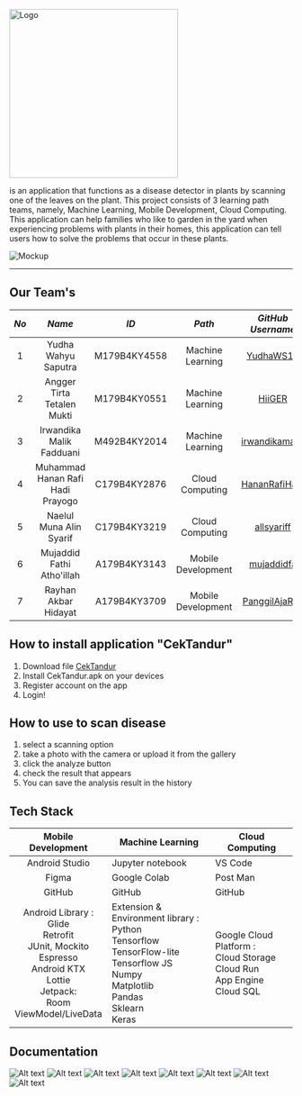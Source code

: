 <p align="left"><img src="Documentation/logo.png" alt="Logo" width="300" /> </p> 





is an application that functions as a disease detector in plants by scanning one of the leaves on the plant. This project consists of 3 learning path teams, namely, Machine Learning, Mobile Development, Cloud Computing. This application can help families who like to garden in the yard when experiencing problems with plants in their homes, this application can tell users how to solve the problems that occur in these plants. 


![Mockup](Documentation/mockup.jpeg)

---

## Our Team's ##

| *No* 	|             *Name*             	|    *ID*    	|      *Path*      	|                 *GitHub Username*                 	| *LinkedIn*                                                                        	|
|:------:	|:--------------------------------:	|:------------:	|:------------------:	|:---------------------------------------------------:	|-------------------------------------------------------------------------------------	|
|    1   	| Yudha Wahyu Saputra              	| M179B4KY4558 	| Machine Learning   	| [YudhaWS13](https://github.com/YudhaWS13)           	| [LinkedIn](https://www.linkedin.com/in/yudha-wahyu-saputra-463b8b30b/)              	|
|    2   	| Angger Tirta Tetalen Mukti       	| M179B4KY0551 	| Machine Learning   	| [HiiGER](https://github.com/HiiGER)                 	| [LinkedIn](https://www.linkedin.com/in/angger-tirta-tetalen-mukti-b361aa2ab/)       	|
|    3   	| Irwandika Malik Fadduani         	| M492B4KY2014 	| Machine Learning   	| [irwandikamalik](https://github.com/irwandikamalik) 	| [LinkedIn](https://www.linkedin.com/in/irwandika)                                   	|
|    4   	| Muhammad Hanan Rafi Hadi Prayogo 	| C179B4KY2876 	| Cloud Computing    	| [HananRafiHadi](https://github.com/HananRafiHadi)   	| [LinkedIn](https://www.linkedin.com/in/muhammad-hanan-rafi-hadi-prayogo-b2792a327/) 	|
|    5   	| Naelul Muna Alin Syarif          	| C179B4KY3219 	| Cloud Computing    	| [allsyariff](https://github.com/allsyariff)         	| [LinkedIn](https://www.linkedin.com/in/naelul-muna-alin-syarif-298629307/)          	|
|    6   	| Mujaddid Fathi Atho'illah        	| A179B4KY3143 	| Mobile Development 	| [mujaddidfa](https://github.com/mujaddidfa)         	| [LinkedIn](https://www.linkedin.com/in/mujaddidfa/)                                 	|
|    7   	| Rayhan Akbar Hidayat             	| A179B4KY3709 	| Mobile Development 	| [PanggilAjaRay](https://github.com/PanggilAjaRay)   	| [LinkedIn](https://www.linkedin.com/in/rayhan-akbar-hidayat-417547248)              	|

## How to install application "CekTandur" ##

  1. Download file [CekTandur](https://drive.google.com/drive/folders/1bUEwwUIqRfjozGewbw_2ZwlJdBNIx9Tc?usp=drive_link)
  2. Install CekTandur.apk on your devices
  3. Register account on the app
  4. Login!


## How to use to scan disease ##
  1. select a scanning option
  2. take a photo with the camera or upload it from the gallery</li>
  3. click the analyze button
  4. check the result that appears
  5. You can save the analysis result in the history

## Tech Stack ##
|                                                          **Mobile Development**                                                         	| **Machine Learning**                                                                                                                               	| **Cloud Computing**                                                              	|
|:---------------------------------------------------------------------------------------------------------------------------------------:	|----------------------------------------------------------------------------------------------------------------------------------------------------	|----------------------------------------------------------------------------------	|
| Android Studio                                                                                                                          	| Jupyter notebook                                                                                                                                   	| VS Code                                                                          	|
| Figma                                                                                                                                   	| Google Colab                                                                                                                                       	| Post Man                                                                         	|
| GitHub                                                                                                                                  	| GitHub                                                                                                                                             	| GitHub                                                                           	|
| Android Library :<br>Glide<br>Retrofit<br>JUnit, Mockito<br>Espresso<br>Android KTX<br>Lottie<br>Jetpack:<br>Room<br>ViewModel/LiveData 	| Extension & Environment library :<br>Python<br>Tensorflow<br>TensorFlow-lite<br>Tensorflow JS<br>Numpy<br>Matplotlib<br>Pandas<br>Sklearn<br>Keras 	| Google Cloud Platform :<br>Cloud Storage<br>Cloud Run<br>App Engine<br>Cloud SQL 	|


## Documentation ##
![Alt text](Documentation/APP/register.jpeg) ![Alt text](Documentation/APP/login.jpeg)
![Alt text](Documentation/APP/loading.jpeg) ![Alt text](Documentation/APP/scan.jpeg)
![Alt text](Documentation/APP/scan-2.jpeg) ![Alt text](Documentation/APP/result.jpeg)
![Alt text](Documentation/APP/tentang.jpeg) ![Alt text](Documentation/APP/tentang-2.jpeg)



